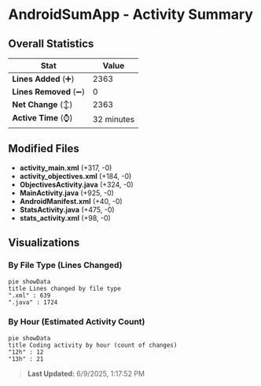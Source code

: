 # AndroidSumApp - Activity Summary 

## Overall Statistics

| Stat                   | Value                                                             |
| ---------------------- | ----------------------------------------------------------------- |
| **Lines Added** (➕)   | 2363                                          |
| **Lines Removed** (➖) | 0                                        |
| **Net Change** (↕)    | 2363                |
| **Active Time** (⌚)   | 32 minutes |


## Modified Files
- **activity_main.xml** (+317, -0)
- **activity_objectives.xml** (+184, -0)
- **ObjectivesActivity.java** (+324, -0)
- **MainActivity.java** (+925, -0)
- **AndroidManifest.xml** (+40, -0)
- **StatsActivity.java** (+475, -0)
- **stats_activity.xml** (+98, -0)

## Visualizations

### By File Type (Lines Changed)

```mermaid
pie showData
title Lines changed by file type
".xml" : 639
".java" : 1724
```

### By Hour (Estimated Activity Count)

```mermaid
pie showData
title Coding activity by hour (count of changes)
"12h" : 12
"13h" : 21
```


> **Last Updated:** 6/9/2025, 1:17:52 PM